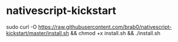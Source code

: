 # nativescript-kickstart

sudo curl -O https://raw.githubusercontent.com/brab0/nativescript-kickstart/master/install.sh && chmod +x install.sh && ./install.sh
